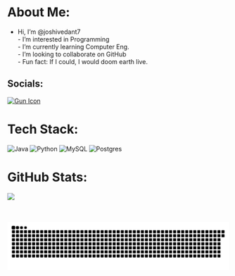 # About Me:
- Hi, I’m @joshivedant7<br>- I’m interested in Programming<br>- I’m currently learning Computer Eng.<br>- I’m looking to collaborate on GitHub<br>- Fun fact: If I could, I would doom earth live.


## Socials:
[![Gun Icon](https://img.icons8.com/external-flat-icons-inmotus-design/67/external-Gun-weapon-flat-icons-inmotus-design-3.png)](https://guns.lol/vemacitrind)

# Tech Stack:
![Java](https://img.shields.io/badge/java-%23ED8B00.svg?style=for-the-badge&logo=openjdk&logoColor=white) ![Python](https://img.shields.io/badge/python-3670A0?style=for-the-badge&logo=python&logoColor=ffdd54) ![MySQL](https://img.shields.io/badge/mysql-4479A1.svg?style=for-the-badge&logo=mysql&logoColor=white) ![Postgres](https://img.shields.io/badge/postgres-%23316192.svg?style=for-the-badge&logo=postgresql&logoColor=white)
# GitHub Stats:
![](https://github-readme-stats.vercel.app/api/top-langs/?username=joshivedant7&theme=dark&hide_border=false&include_all_commits=false&count_private=false&layout=compact)

##
<br clear="both">
<div align="center">
<img src="https://raw.githubusercontent.com/AKASH722/AKASH722/output/snake.svg" alt="Snake animation" />
</div>
<!-- Proudly created with GPRM ( https://gprm.itsvg.in ) -->

<!---
joshivedant7/joshivedant7 is a ✨ special ✨ repository because its `README.md` (this file) appears on your GitHub profile.
You can click the Preview link to take a look at your changes.
--->
